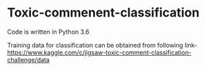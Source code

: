# Toxic-commenent-classification

Code is written in Python 3.6
 
Training data for classification can be obtained from following link- 
https://www.kaggle.com/c/jigsaw-toxic-comment-classification-challenge/data

